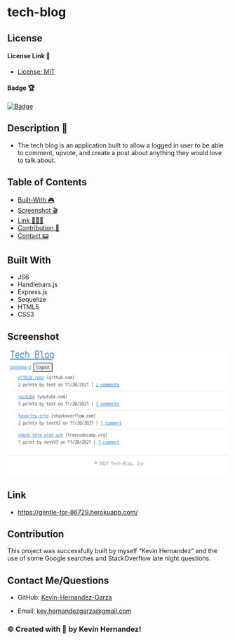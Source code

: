 # tech-blog

## License

#### License Link 🎫

- [License: MIT](LICENSE)

#### Badge 🏆

[![Badge](https://img.shields.io/badge/license-MIT-brightgreen/)](https://img.shields.io/badge/license-MIT-brightgreen/)

## Description 📖

- The tech blog is an application built to allow a logged in user to be able to comment, upvote, and create a post about anything they would love to talk about.

## Table of Contents

- [Built-With 🎮](#built-with)
- [Screenshot 🎬](#screeshot)
- [Link 🧑🏻‍💻](#link)
- [Contribution 👾](#contribution)
- [Contact 📟](#contact-me/questions)

## Built With

- JS6
- Handlebars.js
- Express.js
- Sequelize
- HTML5
- CSS3

## Screenshot

![mockup](/public/images/screenshot.png)

## Link

- https://gentle-tor-86729.herokuapp.com/

## Contribution

This project was successfully built by myself “Kevin Hernandez” and the use of some Google searches and StackOverflow late night questions.

## Contact Me/Questions

- GitHub: [Kevin-Hernandez-Garza](https://github.com/Kevin-Hernandez-Garza)

- Email: [kev.hernandezgarza@gmail.com](mailto:kev.hernandezgarza@gmail.com)

### © Created with 💜 by Kevin Hernandez!
